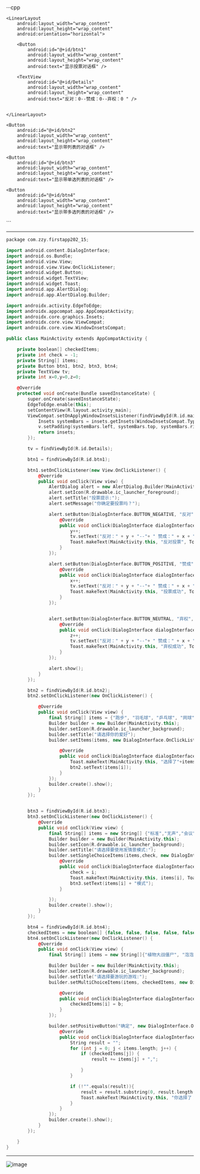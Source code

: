 ···cpp
<?xml version="1.0" encoding="utf-8"?>
<LinearLayout xmlns:android="http://schemas.android.com/apk/res/android"
    xmlns:tools="http://schemas.android.com/tools"
    android:id="@+id/main"
    android:orientation="vertical"
    android:layout_width="fill_parent"
    android:layout_height="fill_parent"
    tools:context=".MainActivity">

    <LinearLayout
        android:layout_width="wrap_content"
        android:layout_height="wrap_content"
        android:orientation="horizontal">

        <Button
            android:id="@+id/btn1"
            android:layout_width="wrap_content"
            android:layout_height="wrap_content"
            android:text="显示投票对话框" />

        <TextView
            android:id="@+id/Details"
            android:layout_width="wrap_content"
            android:layout_height="wrap_content"
            android:text="反对：0--赞成：0--弃权：0 " />


    </LinearLayout>

    <Button
        android:id="@+id/btn2"
        android:layout_width="wrap_content"
        android:layout_height="wrap_content"
        android:text="显示带列表的对话框" />

    <Button
        android:id="@+id/btn3"
        android:layout_width="wrap_content"
        android:layout_height="wrap_content"
        android:text="显示带单选列表的对话框" />

    <Button
        android:id="@+id/btn4"
        android:layout_width="wrap_content"
        android:layout_height="wrap_content"
        android:text="显示带多选列表的对话框" />


</LinearLayout>
```

---

```cpp
package com.zzy.firstapp202_15;

import android.content.DialogInterface;
import android.os.Bundle;
import android.view.View;
import android.view.View.OnClickListener;
import android.widget.Button;
import android.widget.TextView;
import android.widget.Toast;
import android.app.AlertDialog;
import android.app.AlertDialog.Builder;

import androidx.activity.EdgeToEdge;
import androidx.appcompat.app.AppCompatActivity;
import androidx.core.graphics.Insets;
import androidx.core.view.ViewCompat;
import androidx.core.view.WindowInsetsCompat;

public class MainActivity extends AppCompatActivity {

    private boolean[] checkedItems;
    private int check = -1;
    private String[] items;
    private Button btn1, btn2, btn3, btn4;
    private TextView tv;
    private int x=0,y=0,z=0;

    @Override
    protected void onCreate(Bundle savedInstanceState) {
        super.onCreate(savedInstanceState);
        EdgeToEdge.enable(this);
        setContentView(R.layout.activity_main);
        ViewCompat.setOnApplyWindowInsetsListener(findViewById(R.id.main), (v, insets) -> {
            Insets systemBars = insets.getInsets(WindowInsetsCompat.Type.systemBars());
            v.setPadding(systemBars.left, systemBars.top, systemBars.right, systemBars.bottom);
            return insets;
        });

        tv = findViewById(R.id.Details);

        btn1 = findViewById(R.id.btn1);

        btn1.setOnClickListener(new View.OnClickListener() {
            @Override
            public void onClick(View view) {
                AlertDialog alert = new AlertDialog.Builder(MainActivity.this).create();
                alert.setIcon(R.drawable.ic_launcher_foreground);
                alert.setTitle("投票提示:");
                alert.setMessage("你确定要投票吗？");

                alert.setButton(DialogInterface.BUTTON_NEGATIVE, "反对", new DialogInterface.OnClickListener() {
                    @Override
                    public void onClick(DialogInterface dialogInterface, int i) {
                        y++;
                        tv.setText("反对：" + y + "--"+ " 赞成：" + x + "--" + "弃权：" + z);
                        Toast.makeText(MainActivity.this, "反对投票", Toast.LENGTH_SHORT).show();
                    }
                });

                alert.setButton(DialogInterface.BUTTON_POSITIVE, "赞成", new DialogInterface.OnClickListener() {
                    @Override
                    public void onClick(DialogInterface dialogInterface, int i) {
                        x++;
                        tv.setText("反对：" + y + "--"+ " 赞成：" + x + "--" + "弃权：" + z);
                        Toast.makeText(MainActivity.this, "投票成功", Toast.LENGTH_SHORT).show();
                    }
                });


                alert.setButton(DialogInterface.BUTTON_NEUTRAL, "弃权", new DialogInterface.OnClickListener() {
                    @Override
                    public void onClick(DialogInterface dialogInterface, int i) {
                        z++;
                        tv.setText("反对：" + y + "--"+ " 赞成：" + x + "--" + "弃权：" + z);
                        Toast.makeText(MainActivity.this, "弃权成功", Toast.LENGTH_SHORT).show();
                    }
                });

                alert.show();
            }
        });

        btn2 = findViewById(R.id.btn2);
        btn2.setOnClickListener(new OnClickListener() {

            @Override
            public void onClick(View view) {
                final String[] items = {"跑步", "羽毛球", "乒乓球", "网球", "体操", "篮球", "足球"};
                Builder builder = new Builder(MainActivity.this);
                builder.setIcon(R.drawable.ic_launcher_background);
                builder.setTitle("请选择你的爱好");
                builder.setItems(items, new DialogInterface.OnClickListener() {

                    @Override
                    public void onClick(DialogInterface dialogInterface, int i) {
                        Toast.makeText(MainActivity.this, "选择了"+items[i], Toast.LENGTH_SHORT).show();
                        btn2.setText(items[i]);
                    }
                });
                builder.create().show();
            }
        });


        btn3 = findViewById(R.id.btn3);
        btn3.setOnClickListener(new OnClickListener() {
            @Override
            public void onClick(View view) {
                final String[] items = new String[] {"标准","无声","会议","户外","离线"};
                Builder builder = new Builder(MainActivity.this);
                builder.setIcon(R.drawable.ic_launcher_background);
                builder.setTitle("请选择要使用发情景模式:");
                builder.setSingleChoiceItems(items,check, new DialogInterface.OnClickListener() {
                    @Override
                    public void onClick(DialogInterface dialogInterface, int i) {
                        check = i;
                        Toast.makeText(MainActivity.this, items[i], Toast.LENGTH_SHORT).show();
                        btn3.setText(items[i] + "模式");
                    }

                });
                builder.create().show();
            }
        });

        btn4 = findViewById(R.id.btn4);
        checkedItems = new boolean[] {false, false, false, false, false};
        btn4.setOnClickListener(new OnClickListener() {
            @Override
            public void onClick(View view) {
                final String[] items = new String[]{"植物大战僵尸", "泡泡龙", "开心农场", "超级玛丽", "愤怒的小鸟"};

                Builder builder = new Builder(MainActivity.this);
                builder.setIcon(R.drawable.ic_launcher_background);
                builder.setTitle("请选择要游玩的游戏:");
                builder.setMultiChoiceItems(items, checkedItems, new DialogInterface.OnMultiChoiceClickListener() {

                    @Override
                    public void onClick(DialogInterface dialogInterface, int i, boolean b) {
                        checkedItems[i] = b;
                    }
                });

                builder.setPositiveButton("确定", new DialogInterface.OnClickListener() {
                    @Override
                    public void onClick(DialogInterface dialogInterface, int i) {
                        String result = "";
                        for (int j = 0; j < items.length; j++) {
                            if (checkedItems[j]) {
                                result += items[j] + ",";

                            }
                        }

                        if (!"".equals(result)){
                            result = result.substring(0, result.length() - 1);
                            Toast.makeText(MainActivity.this, "你选择了：" + result, Toast.LENGTH_SHORT).show();
                        }
                    }
                });
                builder.create().show();
            }
        });

    }
}
```

---

![image](https://github.com/user-attachments/assets/36dabb1f-61ef-4358-9ff7-39af5b0494b6)

